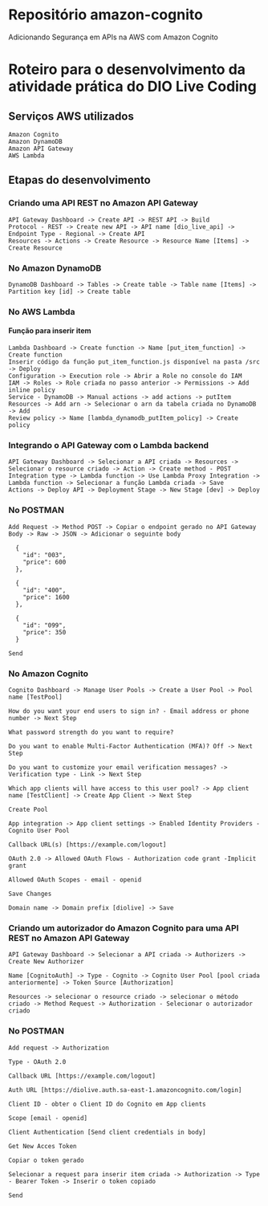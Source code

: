 # Repositório amazon-cognito
Adicionando Segurança em APIs na AWS com Amazon Cognito


# Roteiro para o desenvolvimento da atividade prática do DIO Live Coding
## Serviços AWS utilizados

    Amazon Cognito
    Amazon DynamoDB
    Amazon API Gateway
    AWS Lambda

## Etapas do desenvolvimento
### Criando uma API REST no Amazon API Gateway

    API Gateway Dashboard -> Create API -> REST API -> Build
    Protocol - REST -> Create new API -> API name [dio_live_api] -> Endpoint Type - Regional -> Create API
    Resources -> Actions -> Create Resource -> Resource Name [Items] -> Create Resource

### No Amazon DynamoDB

    DynamoDB Dashboard -> Tables -> Create table -> Table name [Items] -> Partition key [id] -> Create table

### No AWS Lambda
#### Função para inserir item

    Lambda Dashboard -> Create function -> Name [put_item_function] -> Create function
    Inserir código da função put_item_function.js disponível na pasta /src -> Deploy
    Configuration -> Execution role -> Abrir a Role no console do IAM
    IAM -> Roles -> Role criada no passo anterior -> Permissions -> Add inline policy
    Service - DynamoDB -> Manual actions -> add actions -> putItem
    Resources -> Add arn -> Selecionar o arn da tabela criada no DynamoDB -> Add
    Review policy -> Name [lambda_dynamodb_putItem_policy] -> Create policy

### Integrando o API Gateway com o Lambda backend

    API Gateway Dashboard -> Selecionar a API criada -> Resources -> Selecionar o resource criado -> Action -> Create method - POST
    Integration type -> Lambda function -> Use Lambda Proxy Integration -> Lambda function -> Selecionar a função Lambda criada -> Save
    Actions -> Deploy API -> Deployment Stage -> New Stage [dev] -> Deploy

### No POSTMAN

    Add Request -> Method POST -> Copiar o endpoint gerado no API Gateway
    Body -> Raw -> JSON -> Adicionar o seguinte body

      {
        "id": "003",
        "price": 600
      },

      {
        "id": "400",
        "price": 1600
      },

      {
        "id": "099",
        "price": 350
      }

    Send

### No Amazon Cognito

    Cognito Dashboard -> Manage User Pools -> Create a User Pool -> Pool name [TestPool]

    How do you want your end users to sign in? - Email address or phone number -> Next Step

    What password strength do you want to require?

    Do you want to enable Multi-Factor Authentication (MFA)? Off -> Next Step

    Do you want to customize your email verification messages? -> Verification type - Link -> Next Step

    Which app clients will have access to this user pool? -> App client name [TestClient] -> Create App Client -> Next Step

    Create Pool

    App integration -> App client settings -> Enabled Identity Providers - Cognito User Pool

    Callback URL(s) [https://example.com/logout]

    OAuth 2.0 -> Allowed OAuth Flows - Authorization code grant -Implicit grant

    Allowed OAuth Scopes - email - openid

    Save Changes

    Domain name -> Domain prefix [diolive] -> Save

### Criando um autorizador do Amazon Cognito para uma API REST no Amazon API Gateway

    API Gateway Dashboard -> Selecionar a API criada -> Authorizers -> Create New Authorizer

    Name [CognitoAuth] -> Type - Cognito -> Cognito User Pool [pool criada anteriormente] -> Token Source [Authorization]

    Resources -> selecionar o resource criado -> selecionar o método criado -> Method Request -> Authorization - Selecionar o autorizador criado

### No POSTMAN

    Add request -> Authorization

    Type - OAuth 2.0

    Callback URL [https://example.com/logout]

    Auth URL [https://diolive.auth.sa-east-1.amazoncognito.com/login]

    Client ID - obter o Client ID do Cognito em App clients

    Scope [email - openid]

    Client Authentication [Send client credentials in body]

    Get New Acces Token

    Copiar o token gerado

    Selecionar a request para inserir item criada -> Authorization -> Type - Bearer Token -> Inserir o token copiado

    Send
